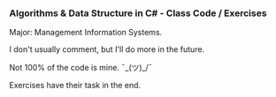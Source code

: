 ### Algorithms & Data Structure in C# -  Class Code / Exercises

Major: Management Information Systems.

I don't usually comment, but I'll do more in the future.

Not 100% of the code is mine. ¯\_(ツ)_/¯

Exercises have their task in the end.